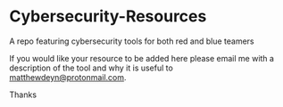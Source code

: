 # Cybersecurity-Resources
A repo featuring cybersecurity tools for both red and blue teamers

If you would like your resource to be added here please email me with a description of the tool and why it is useful to matthewdeyn@protonmail.com.

Thanks
